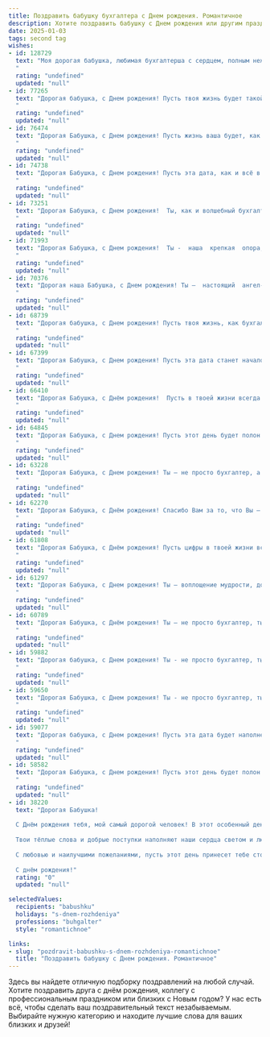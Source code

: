 ```yaml
---
title: Поздравить бабушку бухгалтера c Днем рождения. Романтичное
description: Хотите поздравить бабушку c Днем рождения или другим праздником? Наш ИИ создаст незабываемое поздравление, а вы обязательно выделитесь среди других.  
date: 2025-01-03
tags: second tag
wishes:
- id: 128729
  text: "Моя дорогая бабушка, любимая бухгалтерша с сердцем, полным нежности и тепла!  В этот чудесный день рождения я хочу признаться тебе в безграничной любви и благодарности. Твоя жизнь – это целая бухгалтерская книга, полная ярких событий, добрых поступков и бесконечной заботы. Каждая страница – это бесценное воспоминание, согревающее мою душу. Пусть этот день будет полон счастья и радости, как итог успешного года, а все будущие годы будут такими же прекрасными и наполненными любовью. С Днём рождения!
  "
  rating: "undefined"
  updated: "null"
- id: 77265
  text: "Дорогая бабушка, с Днем рождения! Пусть твоя жизнь будет такой же яркой и полной, как твоя душа, а каждая страница твоего личного баланса будет полна любви, счастья и радости!
  "
  rating: "undefined"
  updated: "null"
- id: 76474
  text: "Дорогая Бабушка, с Днем рождения! Пусть жизнь ваша будет, как вечная бухгалтерская книга - полна любви, радости и светлых строчек!  В этот день хочу пожелать вам тепла, уюта и счастья – пусть каждый миг будет соткан из любви и радости!
  "
  rating: "undefined"
  updated: "null"
- id: 74738
  text: "Дорогая Бабушка, с Днем рождения! Пусть эта дата, как и всё в Вашей жизни, будет полна любви, радости и добра. Ваша профессия – Бухгалтер – требует не только точности и расчета, но и огромной душевной щедрости. Спасибо Вам за то, что всегда делитесь своим теплом и заботой! Желаю Вам крепкого здоровья, неиссякаемой энергии и долгих лет счастья!
  "
  rating: "undefined"
  updated: "null"
- id: 73251
  text: "Дорогая Бабушка, с Днем рождения!  Ты, как и волшебный бухгалтерский баланс, всегда  ведешь жизнь в точном порядке, принося в наш мир гармонию и уют. Желаю тебе такой же точности в любви,  чтобы каждый день был наполнен радостью,  и чтобы твои \"золотые руки\" всегда были окружены теплом и заботой.
  "
  rating: "undefined"
  updated: "null"
- id: 71993
  text: "Дорогая Бабушка, с Днем рождения!  Ты -  наша  крепкая  опора,  талантливый бухгалтер и  самый  нежный  человек  на  свете.  Пусть  каждый  день  дарит  тебе  радость,   а  жизнь  будет  наполнена  счастьем  и  любовью.
  "
  rating: "undefined"
  updated: "null"
- id: 70376
  text: "Дорогая наша Бабушка, с Днем рождения! Ты –  настоящий  ангел-хранитель, чьи руки всегда умеют сотворить чудо, а сердце  –  хранит  теплоту  любви. Пусть каждый день  будет  окрашен  радостью, а  твоя  безупречная  точность,  присущая  настоящему  бухгалтеру,  всегда  помогает  тебе  в  жизни.  Мы  бесконечно  любим  тебя  и  желаем  тебе  только  счастья!
  "
  rating: "undefined"
  updated: "null"
- id: 68739
  text: "Дорогая бабушка, с Днем рождения! Пусть твоя жизнь, как бухгалтерские книги, будет полна точных балансов счастья, прибыли от любви и неисчерпаемого запаса радости.
  "
  rating: "undefined"
  updated: "null"
- id: 67399
  text: "Дорогая Бабушка, с Днем рождения! Пусть эта дата станет началом новой главы в Вашей жизни, полной любви, радости, арифметических побед и бесконечной мудрости, как у самого талантливого бухгалтера!
  "
  rating: "undefined"
  updated: "null"
- id: 66410
  text: "Дорогая Бабушка, с Днём рождения!  Пусть в твоей жизни всегда сияет солнце, пусть каждый день будет полон радости и любви. Спасибо за твою мудрость, за доброту твоего сердца, за то, что ты всегда была опорой и вдохновением. Ты - наша самая лучшая бухгалтерия, которая всегда умело вела и ведет баланс нашей любви.
  "
  rating: "undefined"
  updated: "null"
- id: 64845
  text: "Дорогая Бабушка, с Днем рождения! Пусть этот день будет полон ярких красок, как весенний сад, а твоя жизнь – такой же упорядоченной и гармоничной, как безупречно составленный баланс. Ты – настоящий бухгалтер любви и добра, и мы безмерно благодарны за твою мудрость, тепло и заботу. Счастья тебе, Бабушка, и долгих лет в окружении любящих сердец!
  "
  rating: "undefined"
  updated: "null"
- id: 63228
  text: "Дорогая Бабушка, с Днем рождения! Ты – не просто бухгалтер, а хранитель семейного бюджета, мастер точного счета и  душа нашей большой и дружной семьи. Желаю тебе процветания в твоей профессии, которая, несомненно, приносит тебе удовлетворение, и невероятной радости в окружении любящих тебя людей.
  "
  rating: "undefined"
  updated: "null"
- id: 62270
  text: "Дорогая Бабушка, с Днём рождения! Спасибо Вам за то, что Вы – самый верный компас в моей жизни, за ваши мудрые советы, тёплые объятия и умение всегда вывести любой сложный расчёт – как по жизни, так и на бумаге. Пусть Ваша душа всегда будет светлой и молодой, а сердце – полным любви и радости!
  "
  rating: "undefined"
  updated: "null"
- id: 61808
  text: "Дорогая Бабушка, с Днём рождения! Пусть цифры в твоей жизни всегда складываются в счастливую сумму, а дебет с кредитом всегда будут в гармонии любви и тепла. Ты - наш главный бухгалтер счастья, и мы бесконечно благодарны за твою мудрость, заботу и любовь.
  "
  rating: "undefined"
  updated: "null"
- id: 61297
  text: "Дорогая Бабушка, с Днем рождения! Ты — воплощение мудрости, доброты и тепла. Твоя работа бухгалтера, с ее точностью и вниманием к деталям, всегда поражала меня. Но самое главное — это твоя любовь, которая согревает нас уже столько лет. Желаю тебе радости, здоровья и пусть каждый день будет наполнен счастьем и улыбками!
  "
  rating: "undefined"
  updated: "null"
- id: 60789
  text: "Дорогая Бабушка, с Днём рождения! Ты – не просто бухгалтер, ты – хранитель семейного бюджета, мастер расчетов и чуткий лидер нашей жизни. Твоя любовь подобна прочной бухгалтерской книге, где все записи сделаны с заботой и вниманием. Желаем тебе, чтобы твой жизненный баланс всегда был полон счастья, а каждая строчка твоего жизненного пути была наполнена радостью и успехом!
  "
  rating: "undefined"
  updated: "null"
- id: 59882
  text: "Дорогая бабушка, с Днем рождения! Ты - не просто бухгалтер, ты волшебница, которая умеет превращать цифры в чудеса, а наши жизни - в сказку. Спасибо тебе за твою любовь, заботу и за то, что всегда умеешь найти для нас правильную формулу счастья. Пусть этот день будет полон радости, а каждый день твоей жизни - светлым и наполненным любовью!
  "
  rating: "undefined"
  updated: "null"
- id: 59650
  text: "Дорогая Бабушка, с Днем рождения! Ты - не просто бухгалтер, ты волшебница, которая умеет творить чудеса с цифрами, превращая их в уют и счастье для всей нашей семьи. Пусть твоя жизнь будет полна любви, радости и ярких моментов, словно строчки красивейшей финансовой отчетности.
  "
  rating: "undefined"
  updated: "null"
- id: 59077
  text: "Дорогая бабушка, с Днем рождения! Пусть эта дата будет наполнена теплом, любовью и радостными моментами. Ты - наша мудрая и сильная опора, хранительница семейного очага и волшебница цифр, которая с легкостью уравновешивает любой баланс. Пусть каждый день приносит тебе улыбки и счастье, а твоя душа всегда будет светлой и чистой, как лист бумаги, на котором ты творишь свою бухгалтерскую магию.
  "
  rating: "undefined"
  updated: "null"
- id: 58582
  text: "Дорогая Бабушка, с Днем рождения! Пусть этот день будет полон тепла и любви, а твоя жизнь – как бухгалтерские отчеты – всегда безупречна и полна радости.
  "
  rating: "undefined"
  updated: "null"
- id: 38220
  text: "Дорогая Бабушка!
  
  С Днём рождения тебя, мой самый дорогой человек! В этот особенный день хочу сказать, как сильно я тебя люблю и как бесценна твоя мудрость и забота. Ты — как хорошо сбалансированный бухгалтер, который создает гармонию в нашей жизни, научая нас ценить каждую мелочь и видеть красоту в простых вещах.
  
  Твои тёплые слова и добрые поступки наполняют наши сердца светом и любовью. Желаю тебе, чтобы каждый день был как идеальный отчет: полон радости, удивительных моментов и счастья. Пусть здоровье крепнет, а рядом всегда будут те, кто осознает твою важность.
  
  С любовью и наилучшими пожеланиями, пусть этот день принесет тебе столько же счастья, сколько ты подарила всем нам!
  
  С днём рождения!"
  rating: "0"
  updated: "null"

selectedValues:
  recipients: "babushku"
  holidays: "s-dnem-rozhdeniya"
  professions: "buhgalter"
  style: "romantichnoe"

links:
- slug: "pozdravit-babushku-s-dnem-rozhdeniya-romantichnoe"
  title: "Поздравить бабушку c Днем рождения. Романтичное"
---
```


Здесь вы найдете отличную подборку поздравлений на любой случай. 
Хотите поздравить друга с днём рождения, коллегу с профессиональным праздником или близких с Новым годом? У нас есть всё, чтобы сделать ваш поздравительный текст незабываемым. Выбирайте нужную категорию и находите лучшие слова для ваших близких и друзей!
